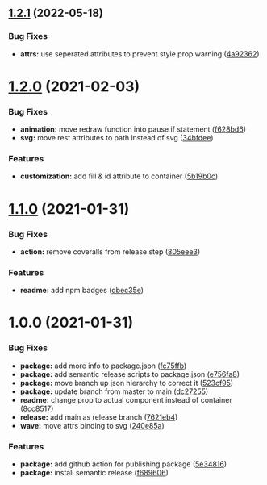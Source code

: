 ## [1.2.1](https://github.com/SvenWesterlaken/vue-wavify/compare/v1.2.0...v1.2.1) (2022-05-18)


### Bug Fixes

* **attrs:** use seperated attributes to prevent style prop warning ([4a92362](https://github.com/SvenWesterlaken/vue-wavify/commit/4a923627296c01901039ffb4da88f1ef97d408bd))

# [1.2.0](https://github.com/SvenWesterlaken/vue-wavify/compare/v1.1.0...v1.2.0) (2021-02-03)


### Bug Fixes

* **animation:** move redraw function into pause if statement ([f628bd6](https://github.com/SvenWesterlaken/vue-wavify/commit/f628bd6be81659cbcc88d4ad30f2ad5929ac4ac3))
* **svg:** move rest attributes to path instead of svg ([34bfdee](https://github.com/SvenWesterlaken/vue-wavify/commit/34bfdee2f5ab23948dab4e1598584587b91f9636))


### Features

* **customization:** add fill & id attribute to container ([5b19b0c](https://github.com/SvenWesterlaken/vue-wavify/commit/5b19b0c31d8b87914d0d397ce7b6fd24d508bf28))

# [1.1.0](https://github.com/SvenWesterlaken/vue-wavify/compare/v1.0.0...v1.1.0) (2021-01-31)


### Bug Fixes

* **action:** remove coveralls from release step ([805eee3](https://github.com/SvenWesterlaken/vue-wavify/commit/805eee3e6b0fe427cc0f557727c86a979463a630))


### Features

* **readme:** add npm badges ([dbec35e](https://github.com/SvenWesterlaken/vue-wavify/commit/dbec35e00f456fb143b6cd68e5270f95a6889a09))

# 1.0.0 (2021-01-31)


### Bug Fixes

* **package:** add more info to package.json ([fc75ffb](https://github.com/SvenWesterlaken/vue-wavify/commit/fc75ffb1c9349ab058208fb4d8e9bce3db74abc4))
* **package:** add semantic release scripts to package.json ([e756fa8](https://github.com/SvenWesterlaken/vue-wavify/commit/e756fa8f8950a6ee364976acda19e82419084d76))
* **package:** move branch up json hierarchy to correct it ([523cf95](https://github.com/SvenWesterlaken/vue-wavify/commit/523cf95bb99da1a0fcc0c40ad09282f73b2d1f55))
* **package:** update branch from master to main ([dc27255](https://github.com/SvenWesterlaken/vue-wavify/commit/dc2725585c003fae08d2132f521b004ef2486754))
* **readme:** change prop to actual component instead of container ([8cc8517](https://github.com/SvenWesterlaken/vue-wavify/commit/8cc8517b7333c248ee17f430e947d36b28a4843f))
* **release:** add main as release branch ([7621eb4](https://github.com/SvenWesterlaken/vue-wavify/commit/7621eb451d5fa46e1bbc403846c121156608bea7))
* **wave:** move attrs binding to svg ([240e85a](https://github.com/SvenWesterlaken/vue-wavify/commit/240e85a88318b2c18c1b50f5fa575341fc9cb0b7))


### Features

* **package:** add github action for publishing package ([5e34816](https://github.com/SvenWesterlaken/vue-wavify/commit/5e3481696284b8d27f56600c96019757e603ceeb))
* **package:** install semantic release ([f689606](https://github.com/SvenWesterlaken/vue-wavify/commit/f689606cafb2dda94078129796fc89750cedb515))
